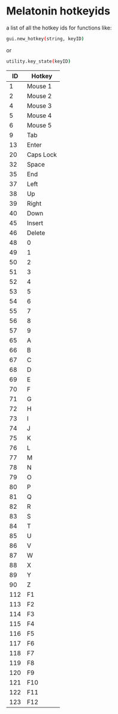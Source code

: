 # Melatonin hotkeyids

a list of all the hotkey ids for functions like:
```sh
gui.new_hotkey(string, keyID)
```
or
```sh
utility.key_state(keyID)
```

| ID | Hotkey |
| ------ | ------ |
| 1 | Mouse 1 |
| 2 | Mouse 2 |
| 4 | Mouse 3 |
| 5 | Mouse 4 |
| 6 | Mouse 5 |
| 9 | Tab |
| 13 | Enter |
| 20 | Caps Lock |
| 32 | Space |
| 35 | End |
| 37 | Left |
| 38 | Up |
| 39 | Right |
| 40 | Down|
| 45 | Insert |
| 46 | Delete |
| 48 | 0 |
| 49 | 1 |
| 50 | 2 |
| 51 | 3 |
| 52 | 4 |
| 53 | 5 |
| 54 | 6 |
| 55 | 7 |
| 56 | 8 |
| 57 | 9 |
| 65 | A |
| 66 | B |
| 67 | C |
| 68 | D |
| 69 | E |
| 70 | F |
| 71 | G |
| 72 | H |
| 73 | I |
| 74 | J |
| 75 | K |
| 76 | L |
| 77 | M |
| 78 | N |
| 79 | O |
| 80 | P |
| 81 | Q |
| 82 | R |
| 83 | S |
| 84 | T |
| 85 | U |
| 86 | V |
| 87 | W |
| 88 | X |
| 89 | Y |
| 90 | Z |
| 112 | F1 |
| 113 | F2 |
| 114 | F3 |
| 115 | F4 |
| 116 | F5 |
| 117 | F6 |
| 118 | F7 |
| 119 | F8 |
| 120 | F9 |
| 121 | F10 |
| 122 | F11 |
| 123 | F12 |
